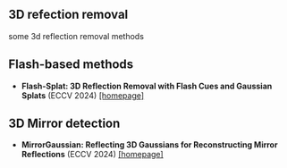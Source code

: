 ## 3D refection removal
some 3d reflection removal methods
## Flash-based methods
* **Flash-Splat: 3D Reflection Removal with Flash Cues and Gaussian Splats** (ECCV 2024) [[homepage]](https://flash-splat.github.io/)
## 3D Mirror detection
* **MirrorGaussian: Reflecting 3D Gaussians for Reconstructing Mirror Reflections** (ECCV 2024) [[homepage]](https://mirror-gaussian.github.io/)